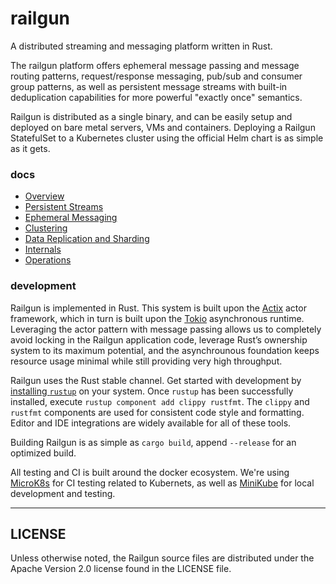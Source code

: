 railgun
=======
A distributed streaming and messaging platform written in Rust.

The railgun platform offers ephemeral message passing and message routing patterns, request/response messaging, pub/sub and consumer group patterns, as well as persistent message streams with built-in deduplication capabilities for more powerful "exactly once" semantics.

Railgun is distributed as a single binary, and can be easily setup and deployed on bare metal servers, VMs and containers. Deploying a Railgun StatefulSet to a Kubernetes cluster using the official Helm chart is as simple as it gets.

### docs
- [Overview](./docs/README.md#overview)
- [Persistent Streams](./docs/README.md#persistent-streams)
- [Ephemeral Messaging](./docs/README.md#ephemeral-messaging)
- [Clustering](./docs/README.md#clustering)
- [Data Replication and Sharding](./docs/README.md#data-replication-and-sharding)
- [Internals](./docs/internals/README.md)
- [Operations](./docs/operations/README.md)

### development
Railgun is implemented in Rust. This system is built upon the [Actix](https://actix.rs) actor framework, which in turn is built upon the [Tokio](https://tokio.rs/) asynchronous runtime. Leveraging the actor pattern with message passing allows us to completely avoid locking in the Railgun application code, leverage Rust’s ownership system to its maximum potential, and the asynchrounous foundation keeps resource usage minimal while still providing very high throughput.

Railgun uses the Rust stable channel. Get started with development by [installing `rustup`](https://rustup.rs/) on your system. Once `rustup` has been successfully installed, execute `rustup component add clippy rustfmt`. The `clippy` and `rustfmt` components are used for consistent code style and formatting. Editor and IDE integrations are widely available for all of these tools.

Building Railgun is as simple as `cargo build`, append `--release` for an optimized build.

All testing and CI is built around the docker ecosystem. We're using [MicroK8s](https://microk8s.io/) for CI testing related to Kubernets, as well as [MiniKube](https://github.com/kubernetes/minikube) for local development and testing.

----

## LICENSE
Unless otherwise noted, the Railgun source files are distributed under the Apache Version 2.0 license found in the LICENSE file.
